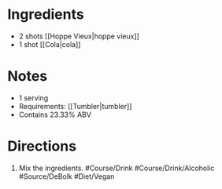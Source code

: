 # Ingredients
- 2 shots [[Hoppe Vieux|hoppe vieux]]
- 1 shot [[Cola|cola]]
# Notes
- 1 serving
- Requirements: [[Tumbler|tumbler]]
- Contains 23.33% ABV
# Directions
1. Mix the ingredients.
#Course/Drink #Course/Drink/Alcoholic #Source/DeBolk #Diet/Vegan 
